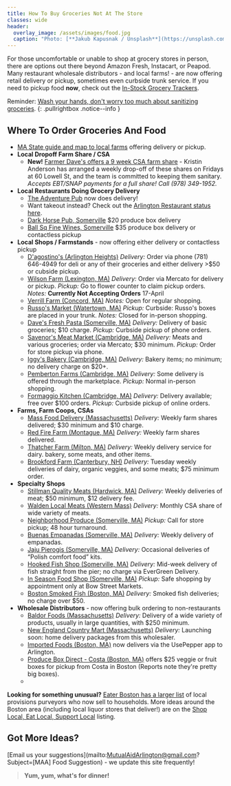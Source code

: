 ```yaml
---
title: How To Buy Groceries Not At The Store
classes: wide
header:
  overlay_image: /assets/images/food.jpg
  caption: "Photo: [**Jakub Kapusnak / Unsplash**](https://unsplash.com/)"
---
```


For those uncomfortable or unable to shop at grocery stores in person, there are options out there beyond Amazon Fresh, Instacart, or Peapod.  Many restaurant wholesale distributors - and local farms! - are now offering retail delivery or pickup, sometimes even curbside trunk service.  If you need to pickup food **now**, check out the [In-Stock Grocery Trackers](/instock/).

Reminder: [Wash your hands, don't worry too much about sanitizing groceries](https://www.npr.org/sections/health-shots/2020/04/12/832269202/no-you-dont-need-to-disinfect-your-groceries-but-here-s-to-shop-safely).
{: .pullrightbox .notice--info }

## Where To Order Groceries And Food

- [MA State guide and map to local farms](https://www.mass.gov/service-details/covid-19-how-where-to-buy-local) offering delivery or pickup.
- **Local Dropoff Farm Share / CSA**
  - **New!** [Farmer Dave's offers a 9 week CSA farm share](https://farmerdaves.csaware.com/store/csadetails.jsp) - Kristin Anderson has arranged a weekly drop-off of these shares on Fridays at 60 Lowell St, and the team is committed to keeping them sanitary. _Accepts EBT/SNAP payments for a full share! Call (978) 349-1952._
- **Local Restaurants Doing Grocery Delivery**
  - [The Adventure Pub](https://theadventurepub.com/) now does delivery!
  - Want takeout instead? Check out the [Arlington Restaurant status here](/open).
  - [Dark Horse Pub, Somerville](http://thedarkhorsepub.com/produce-boxes-20-share/) $20 produce box delivery
  - [Ball Sq Fine Wines, Somerville](https://www.ballsquarefinewines.com/sku32076_Katsiroubas-Produce-Box-EACH) $35 produce box delivery or contactless pickup
- **Local Shops / Farmstands** - now offering either delivery or contactless pickup
  - [D'agostino's (Arlington Heights)](https://www.facebook.com/dagostinosfoods/) _Delivery:_ Order via phone (781) 646-4949 for deli or any of their groceries and either delivery >$50 or cubside pickup.
  - [Wilson Farm (Lexington, MA)](http://www.wilsonfarm.com/)  _Delivery:_ Order via Mercato for delivery or pickup. _Pickup:_ Go to flower counter to claim pickup orders. _Notes:_ **Currently Not Accepting Orders** 17-April
  - [Verrill Farm (Concord, MA)](https://verrillfarm.com/)  _Notes:_ Open for regular shopping.
  - [Russo's Market (Watertown, MA)](https://russos.com)  _Pickup:_ Curbside: Russo's boxes are placed in your trunk. _Notes:_ Closed for in-person shopping.
  - [Dave's Fresh Pasta (Somerville, MA)](https://davesfreshpasta.com/)  _Delivery:_ Delivery of basic groceries; $10 charge. _Pickup:_ Curbside pickup of phone orders.
  - [Savenor's Meat Market (Cambridge, MA)](https://www.savenorsmarket.com/)  _Delivery:_ Meats and various groceries; order via  Mercato; $30 minimum. _Pickup:_ Order for store pickup via phone.
  - [Iggy's Bakery (Cambridge, MA)](https://iggysdelivery.com)  _Delivery:_ Bakery items; no minimum; no delivery charge on $20+.
  - [Pemberton Farms (Cambridge, MA)](https://pembertonmarketplace.com)  _Delivery:_ Some delivery is offered through the marketplace. _Pickup:_ Normal in-person shopping.
  - [Formaggio Kitchen (Cambridge, MA)](https://www.formaggiokitchen.com/important-updates)  _Delivery:_ Delivery available; free over $100 orders. _Pickup:_ Curbside pickup of online orders.
- **Farms, Farm Coops, CSAs**
  - [Mass Food Delivery (Massachusetts)](https://massfooddelivery.com)  _Delivery:_ Weekly farm shares delivered; $30 minimum and $10 charge.
  - [Red Fire Farm (Montague, MA)](https://www.redfirefarm.com)  _Delivery:_ Weekly farm shares delivered.
  - [Thatcher Farm (Milton, MA)](https://thatcherfarm.com/thatcher/home-delivery)  _Delivery:_ Weekly delivery service for dairy. bakery, some meats, and other items.
  - [Brookford Farm (Canterbury, NH)](http://www.brookfordfarm.com/online-ordering)  _Delivery:_ Tuesday weekly deliveries of dairy, organic veggies, and some meats; $75 minimum order.
- **Specialty Shops**
  - [Stillman Quality Meats (Hardwick, MA)](https://www.stillmanqualitymeats.com/homedelivery)  _Delivery:_ Weekly deliveries of meat; $50 minimum, $12 delivery fee.
  - [Walden Local Meats (Western Mass)](https://waldenlocalmeat.com/faqs/)  _Delivery:_ Monthly CSA share of wide variety of meats.
  - [Neighborhood Produce (Somerville, MA)](https://www.nbrhoodproduce.com/)  _Pickup:_ Call for store pickup; 48 hour turnaround.
  - [Buenas Empanadas (Somerville, MA)](https://www.buenas.co/fuckcorona)  _Delivery:_ Weekly delivery of empanadas.
  - [Jaju Pierogis (Somerville, MA)](http://www.jajupierogi.com/)  _Delivery:_ Occasional deliveries of “Polish comfort food” kits.
  - [Hooked Fish Shop (Somerville, MA)](https://eathooked.com/free-fresh-fish-delivery/)  _Delivery:_ Mid-week delivery of fish straight from the pier; no charge via EverGreen Delivery.
  - [In Season Food Shop (Somerville, MA)](https://www.inseasonfoodshop.com)  _Pickup:_ Safe shopping by appointment only at Bow Street Markets.
  - [Boston Smoked Fish (Boston, MA)](https://www.bostonsmokedfish.com/shop)  _Delivery:_ Smoked fish deliveries; no charge over $50.
- **Wholesale Distributors** - now offering bulk ordering to non-restaurants
  - [Baldor Foods (Massachusetts)](https://www.baldorfood.com/)  _Delivery:_ Delivery of a wide variety of products, usually in large quantities, with $250 minimum.
  - [New England Country Mart (Massachusetts)](ttps://newenglandcountrymart.com/)  _Delivery:_ Launching soon: home delivery packages from this wholesaler.
  - [Imported Foods (Boston, MA)](https://shop.usepepper.com/pages/imported-foods) now delivers via the UsePepper app to Arlington.
  - [Produce Box Direct - Costa (Boston, MA)](https://produceboxdirect.com/collections/boston-massachusetts) offers $25 veggie or fruit boxes for pickup from Costa in Boston (Reports note they're pretty big boxes).
  - 
**Looking for something unusual?** [Eater Boston has a larger list](https://boston.eater.com/2020/3/27/21193968/boston-grocery-stores-meal-kit-deliveries) of local provisions purveyors who now sell to households.  More ideas around the Boston area (including local liquor stores that deliver!) are on the [Shop Local, Eat Local, Support Local](https://docs.google.com/spreadsheets/d/1reBqEY3ajA8Z7uJGvnYMS4BOJfN1r-TVa3wo3Euu1TY/edit?ts=5e7501c9&fbclid=IwAR2hq81c6A87M39e-gwPofxhqN9EJm5QBm0jQcsUuQjWBdhUK6cqzZipTYQ/preview) listing.

## Got More Ideas?

[Email us your suggestions](mailto:MutualAidArlington@gmail.com?Subject=[MAA] Food Suggestion) - we update this site frequently!

> **Yum, yum, what's for dinner!** <span style="color: #006600"><i class="fa fa-utensils"></i></span>
